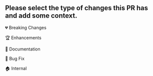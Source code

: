 ## Please select the type of changes this PR has and add some context.

💔 Breaking Changes

🏆 Enhancements

📜 Documentation

🐛 Bug Fix

🏠 Internal
